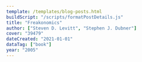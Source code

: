 ```yaml
---
template: /templates/blog-posts.html
buildScript: "/scripts/formatPostDetails.js"
title: "Freakonomics"
author: ["Steven D. Levitt", "Stephen J. Dubner"]
cover: "39479"
dateCreated: "2021-01-01"
dataTag: ["book"]
year: "2005"
---
```

